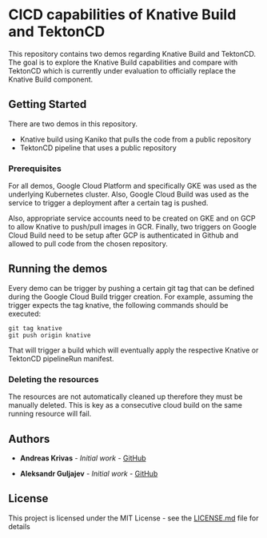 # CICD capabilities of Knative Build and TektonCD

This repository contains two demos regarding Knative Build and TektonCD. The goal is to explore the Knative Build capabilities and compare with TektonCD which is currently under evaluation to officially replace the Knative Build component.

## Getting Started

There are two demos in this repository.
- Knative build using Kaniko that pulls the code from a public repository
- TektonCD pipeline that uses a public repository

### Prerequisites

For all demos, Google Cloud Platform and specifically GKE was used as the underlying Kubernetes cluster. Also, Google Cloud Build was used as the service to trigger a deployment after a certain tag is pushed. 

Also, appropriate service accounts need to be created on GKE and on GCP to allow Knative to push/pull images in GCR. Finally, two triggers on Google Cloud Build need to be setup after GCP is authenticated in Github and allowed to pull code from the chosen repository.


## Running the demos

Every demo can be trigger by pushing a certain git tag that can be defined during the Google Cloud Build trigger creation. For example, assuming the trigger expects the tag knative, the following commands should be executed:
```
git tag knative
git push origin knative
```

That will trigger a build which will eventually apply the respective Knative or TektonCD pipelineRun manifest.

### Deleting the resources

The resources are not automatically cleaned up therefore they must be manually deleted. This is key as a consecutive cloud build on the same running resource will fail.

## Authors

* **Andreas Krivas** - *Initial work* - [GitHub](https://github.com/andreas131989)

* **Aleksandr Guljajev** - *Initial work* - [GitHub](https://github.com/alex-glv)

## License

This project is licensed under the MIT License - see the [LICENSE.md](LICENSE.md) file for details
